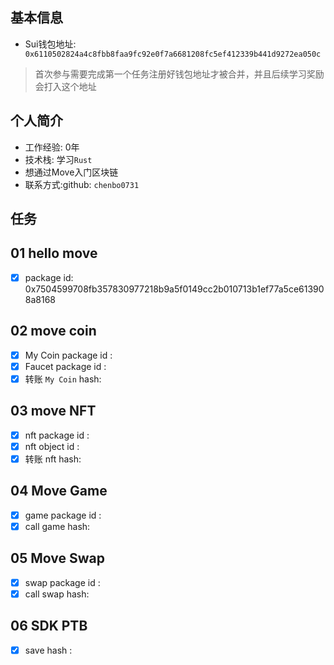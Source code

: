 ## 基本信息
- Sui钱包地址: ` 0x6110502824a4c8fbb8faa9fc92e0f7a6681208fc5ef412339b441d9272ea050c`
> 首次参与需要完成第一个任务注册好钱包地址才被合并，并且后续学习奖励会打入这个地址


## 个人简介
- 工作经验: 0年
- 技术栈: 学习`Rust` 
- 想通过Move入门区块链
- 联系方式:github: `chenbo0731`

## 任务

##   01 hello move  
- [x] package id: 0x7504599708fb357830977218b9a5f0149cc2b010713b1ef77a5ce613908a8168

##   02 move coin
- [x] My Coin package id : 
- [x] Faucet package id : 
- [x] 转账 `My Coin` hash: 

##   03 move NFT
- [x] nft package id : 
- [x] nft object id : 
- [x] 转账 nft  hash: 

##   04 Move Game
- [x] game package id : 
- [x] call game hash: 

##   05 Move Swap
- [x] swap package id : 
- [x] call swap hash: 

##   06 SDK PTB
- [x] save hash : 